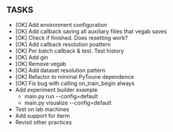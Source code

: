 ## TASKS

* [OK] Add environment configuration
* [OK] Add callback saving all auxiliary filies that vegab saves
* [OK] Check if finished. Does resetting work?
* [OK] Add callback resolution poattern
* [OK] Per batch callback & test. Test history
* [OK] Add gin
* [OK] Remove vegab 
* [OK] Add dataset resolution pattern
* [OK] Refactor to minimal PyToune dependence
* [OK] Fix bug with calling on_train_begin always
* Add experiment builder example
    - main.py run --config=default
    - main.py visualize --config=default
* Test on lab machines
* Add support for iterm
* Revisit other practices